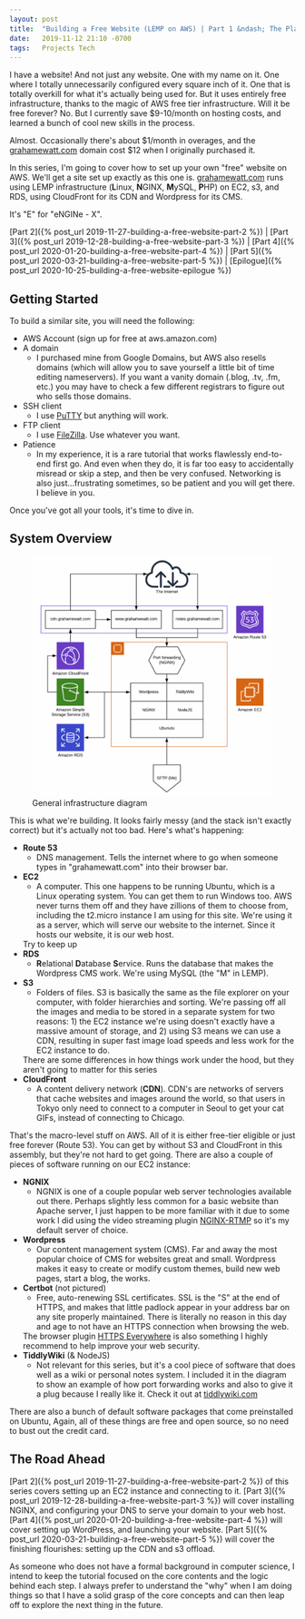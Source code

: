 ```yaml
---
layout: post
title:  "Building a Free Website (LEMP on AWS) | Part 1 &ndash; The Plan"
date:   2019-11-12 21:10 -0700
tags:   Projects Tech
---
```

I have a website! And not just any website. One with my name on it. One where I totally unnecessarily configured every square inch of it. One that is totally overkill for what it's actually being used for. But it uses entirely <span name="almost-free">free</span> infrastructure, thanks to the magic of AWS free tier infrastructure. Will it be free forever? No. But I currently save $9-10/month on hosting costs, and learned a bunch of cool new skills in the process.

<aside name="almost-free">Almost. Occasionally there's about $1/month in overages, and the <a href="/">grahamewatt.com</a> domain cost $12 when I originally purchased it.</aside>

In this series, I'm going to cover how to set up your own "free" website on AWS. We'll get a site set up exactly as this one is. [grahamewatt.com](/) runs using LEMP infrastructure (<strong>L</strong>inux, <span name="e-for-engine"><strong>N</strong>GINX,</span> <strong>M</strong>ySQL, <strong>P</strong>HP) on EC2, s3, and RDS, using CloudFront for its CDN and Wordpress for its CMS.
<aside name="e-for-engine">It's "E" for "eNGINe - X".</aside>

[Part 2]({% post_url 2019-11-27-building-a-free-website-part-2 %}) | 
[Part 3]({% post_url 2019-12-28-building-a-free-website-part-3 %}) | 
[Part 4]({% post_url 2020-01-20-building-a-free-website-part-4 %}) | 
[Part 5]({% post_url 2020-03-21-building-a-free-website-part-5 %}) | 
[Epilogue]({% post_url 2020-10-25-building-a-free-website-epilogue %})

## Getting Started

To build a similar site, you will need the following:
<ul>
    <li>AWS Account (sign up for free at aws.amazon.com)</li>
    <li>A domain 
        <ul><li>I purchased mine from Google Domains, but AWS also resells domains (which will allow you to save yourself a little bit of time editing nameservers). If you want a vanity domain (.blog, .tv, .fm, etc.) you may have to check a few different registrars to figure out who sells those domains. </li></ul>
    </li>
    <li>SSH client
        <ul><li>I use <a href="https://www.putty.org/">PuTTY</a> but anything will work.</li></ul>
    </li>
    <li>FTP client
        <ul><li>I use <a href="https://filezilla-project.org/">FileZilla</a>. Use whatever you want.</li></ul>
    </li>
    <li>Patience
        <ul><li>In my experience, it is a rare tutorial that works flawlessly end-to-end first go. And even when they do, it is far too easy to accidentally misread or skip a step, and then be very confused. Networking is also just...frustrating sometimes, so be patient and you will get there. I believe in you.
        </li></ul>
    </li>
</ul>

Once you've got all your tools, it's time to dive in.

## System Overview

<figure>
    <img src="/img/architecture-diagram.png" class="faint-border"/><figcaption>General infrastructure diagram</figcaption>
</figure>

This is what we're building. It looks fairly messy (and the stack isn't exactly correct) but it's actually not too bad. Here's what's happening:

<ul><li><strong>Route 53</strong><ul><li>DNS management. Tells the internet where to go when someone types in "grahamewatt.com" into their browser bar.</li></ul></li><li><strong>EC2</strong><ul><li>A computer. This one happens to be running Ubuntu, which is a Linux operating system. You can get them to run Windows too. AWS never turns them off and they have zillions of them to choose from, including the t2.micro instance I am using for this site. We're using it as a server, which will serve our website to the internet. Since it hosts our website, it is our <span name="keep-up">web host.</span></li></ul></li>
<aside name="keep-up">Try to keep up</aside>

<li><strong>RDS</strong><ul><li><strong>R</strong>elational <strong>D</strong>atabase <strong>S</strong>ervice. Runs the database that makes the Wordpress CMS work. We're using MySQL (the "M" in LEMP).</li></ul></li>
<li><strong>S3</strong><ul>
<li>Folders of files. S3 is <span name="differences">basically the same</span> as the file explorer on your computer, with folder hierarchies and sorting. We're passing off all the images and media to be stored in a separate system for two reasons: 1) the EC2 instance we're using doesn't exactly have a massive amount of storage, and 2) using S3 means we can use a CDN, resulting in super fast image load speeds and less work for the EC2 instance to do.</li></ul></li>

<aside name="differences">There are some differences in how things work under the hood, but they aren't going to matter for this series</aside>

<li><strong>CloudFront</strong><ul><li>A content delivery network (<strong>CDN</strong>). CDN's are networks of servers that cache websites and images around the world, so that users in Tokyo only need to connect to a computer in Seoul to get your cat GIFs, instead of connecting to Chicago.</li></ul></li></ul>

That's the macro-level stuff on AWS. All of it is either free-tier eligible or just free forever (Route 53).  You can get by without S3 and CloudFront in this assembly, but they're not hard to get going.  There are also a couple of pieces of software running on our EC2 instance:

<ul><li><strong>NGNIX</strong><ul><li>NGNIX is one of a couple popular web server technologies available out there. Perhaps slightly less common for a basic website than Apache server, I just happen to be more familiar with it due to some work I did using the video streaming plugin <a href="https://github.com/arut/nginx-rtmp-module">NGINX-RTMP</a> so it's my default server of choice. </li></ul></li><li><strong>Wordpress</strong><ul><li>Our content management system (CMS). Far and away the most popular choice of CMS for websites great and small. Wordpress makes it easy to create or modify custom themes, build new web pages, start a blog, the works. </li></ul></li><li><strong>Certbot</strong> (not pictured)<ul><li>Free, auto-renewing SSL certificates. <span name="https-everywhere">SSL is the "S" at the end of HTTPS,</span> and makes that little padlock appear in your address bar on any site properly maintained. There is literally no reason in this day and age to not have an HTTPS connection when browsing the web.</li></ul></li>

<aside name="https-everywhere">The browser plugin <a href="https://www.eff.org/https-everywhere">HTTPS Everywhere</a> is also something I highly recommend to help improve your web security.</aside>

<li><strong>TiddlyWiki</strong> (&amp; NodeJS)<ul><li>Not relevant for this series, but it's a cool piece of software that does well as a wiki or personal notes system. I included it in the diagram to show an example of how port forwarding works and also to give it a plug because I really like it. Check it out at <a href="https://tiddlywiki.com/">tiddlywiki.com</a></li></ul></li></ul>

There are also a bunch of default software packages that come preinstalled on Ubuntu, Again, all of these things are free and open source, so no need to bust out the credit card.

<h2>The Road Ahead</h2>

[Part 2]({% post_url 2019-11-27-building-a-free-website-part-2 %}) of this series covers setting up an EC2 instance and connecting to it. [Part 3]({% post_url 2019-12-28-building-a-free-website-part-3 %}) will cover installing NGINX, and configuring your DNS to serve your domain to your web host. [Part 4]({% post_url 2020-01-20-building-a-free-website-part-4 %}) will cover setting up WordPress, and launching your website. [Part 5]({% post_url 2020-03-21-building-a-free-website-part-5 %}) will cover the finishing flourishes: setting up the CDN and s3 offload.

As someone who does not have a formal background in computer science, I intend to keep the tutorial focused on the core contents and the logic behind each step. I always prefer to understand the "why" when I am doing things so that I have a solid grasp of the core concepts and can then leap off to explore the next thing in the future.
